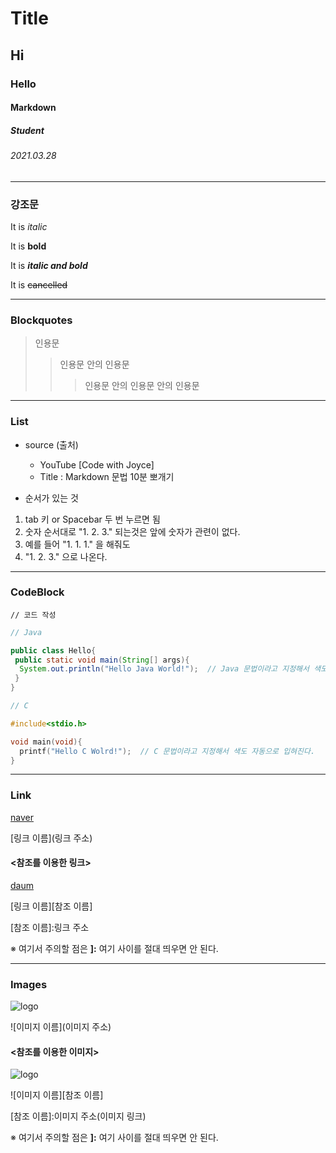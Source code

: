 # Title

## Hi

### Hello

#### Markdown

##### Student

###### 2021.03.28

---

### 강조문

It is *italic*

It is **bold**

It is ***italic and bold***

It is ~~cancelled~~

---

### Blockquotes

>인용문
> >인용문 안의 인용문
> >>인용문 안의 인용문 안의 인용문

---

### List

* source (출처)
  * YouTube [Code with Joyce]
  * Title : Markdown 문법 10분 뽀개기

* 순서가 있는 것
 1. tab 키 or Spacebar 두 번 누르면 됨
 2. 숫자 순서대로 "1. 2. 3." 되는것은 앞에 숫자가 관련이 없다.
 3. 예를 들어 "1. 1. 1." 을 해줘도
 125. "1. 2. 3." 으로 나온다.

---

### CodeBlock

```사용할 언어
// 코드 작성
```


```java
// Java

public class Hello{
 public static void main(String[] args){
  System.out.println("Hello Java World!");  // Java 문법이라고 지정해서 색도 자동으로 입혀진다.
 }
}
```

```c
// C

#include<stdio.h>

void main(void){
  printf("Hello C Wolrd!");  // C 문법이라고 지정해서 색도 자동으로 입혀진다.
}
```

---

### Link

[naver](https://www.naver.com)

[링크 이름](링크 주소)


#### <참조를 이용한 링크>

[daum][daum-link]

[링크 이름][참조 이름]

[daum-link]: https://www.daum.net/

[참조 이름]:링크 주소

※ 여기서 주의할 점은 **]:** 여기 사이를 절대 띄우면 안 된다.

---

### Images

![logo](http://octodex.github.com/images/octdrey-catburn.jpg)

![이미지 이름](이미지 주소)

#### <참조를 이용한 이미지>

![logo][2]

![이미지 이름][참조 이름]

[2]:http://octodex.github.com/images/octdrey-catburn.jpg

[참조 이름]:이미지 주소(이미지 링크)

※ 여기서 주의할 점은 **]:** 여기 사이를 절대 띄우면 안 된다.
